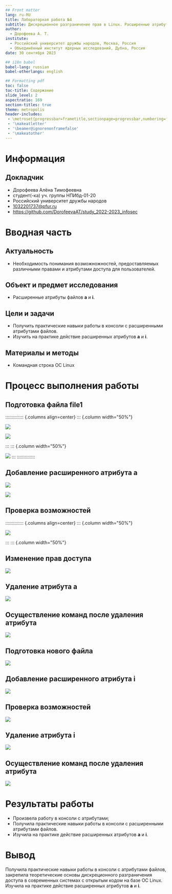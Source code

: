 ```yaml
---
## Front matter
lang: ru-RU
title: Лабораторная работа №4
subtitle: Дискреционное разграничение прав в Linux. Расширенные атрибуты
author:
  - Дорофеева А. Т.
institute:
  - Российский университет дружбы народов, Москва, Россия
  - Объединённый институт ядерных исследований, Дубна, Россия
date: 30 сентября 2023

## i18n babel
babel-lang: russian
babel-otherlangs: english

## Formatting pdf
toc: false
toc-title: Содержание
slide_level: 2
aspectratio: 169
section-titles: true
theme: metropolis
header-includes:
 - \metroset{progressbar=frametitle,sectionpage=progressbar,numbering=fraction}
 - '\makeatletter'
 - '\beamer@ignorenonframefalse'
 - '\makeatother'
---
```


# Информация

## Докладчик

  * Дорофеева Алёна Тимофеевна
  * студент(-ка) уч. группы НПИбд-01-20
  * Российский университет дружбы народов
  * [1032201737@pfur.ru](mailto:1032201392@rudn.ru)
  * <https://github.com/DorofeevaAT/study_2022-2023_infosec>

# Вводная часть

## Актуальность

- Необходимость понимания возможножностей, предоставляемых различными правами и атрибутами доступа для пользователей. 

## Объект и предмет исследования

- Расширенные атрибуты файлов **a** и **i**.

## Цели и задачи

- Получить практические навыки работы в консоли с расширенными атрибутами файлов.
- Изучить на практике действие расширенных атрибутов **a** и **i**.

## Материалы и методы

- Командная строка ОС Linux

# Процесс выполнения работы

## Подготовка файла file1

:::::::::::::: {.columns align=center}
::: {.column width="50%"}

![](image/1.png)

![](image/2.png)

:::
::: {.column width="50%"}

![](image/3.png)
:::
::::::::::::::

## Добавление расширенного атрибута a  

![](image/4.png)

![](image/5.png)

## Проверка возможностей 

:::::::::::::: {.columns align=center}
::: {.column width="50%"}

![](image/6.png)

:::
::: {.column width="50%"}

## Изменение прав доступа

![](image/7.png)

## Удаление атрибута a

![](image/8.png)

## Осуществление команд после удаления атрибута

![](image/9.png)

## Подготовка нового файла

![](image/10.png)

## Добавление расширенного атрибута i  

![](image/11.png)

## Проверка возможностей 

![](image/12.png)

## Удаление атрибута i

![](image/13.png)

## Осуществление команд после удаления атрибута

![](image/14.png)

# Результаты работы

- Произвела работу в консоли с атрибутами;
- Получила практические навыки работы в консоли с расширенными атрибутами файлов.
- Изучила на практике действие расширенных атрибутов **a** и **i**.

# Вывод

Получила практические навыки работы в консоли с атрибутами файлов, закрепила теоретические основы дискреционного разграничения доступа в современных системах с открытым кодом на базе ОС Linux. Изучила на практике действие расширенных атрибутов **a** и **i**.

[def]: https://github.com/DorofeevaAT/study_2022-2023_infosec